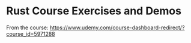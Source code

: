 # Rust Course Exercises and Demos
From the course: https://www.udemy.com/course-dashboard-redirect/?course_id=5971288
 

